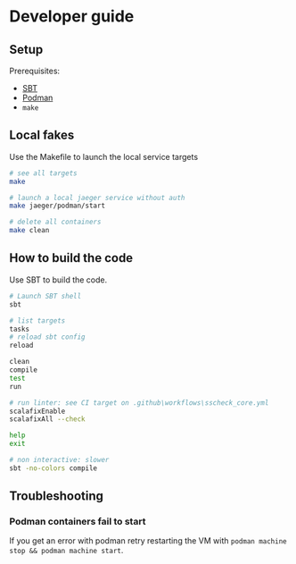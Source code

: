 # Developer guide

## Setup

Prerequisites:

- [SBT](https://www.scala-sbt.org/1.x/docs/Setup.html)
- [Podman](https://podman.io/docs/installation)
- `make`

## Local fakes

Use the Makefile to launch the local service targets

```bash
# see all targets
make

# launch a local jaeger service without auth
make jaeger/podman/start

# delete all containers
make clean
```

## How to build the code

Use SBT to build the code.

```bash
# Launch SBT shell
sbt

# list targets
tasks
# reload sbt config
reload

clean
compile
test
run

# run linter: see CI target on .github\workflows\sscheck_core.yml
scalafixEnable
scalafixAll --check

help
exit

# non interactive: slower
sbt -no-colors compile
```

## Troubleshooting 

### Podman containers fail to start

If you get an error with podman retry restarting the VM with `podman machine stop && podman machine start`.

